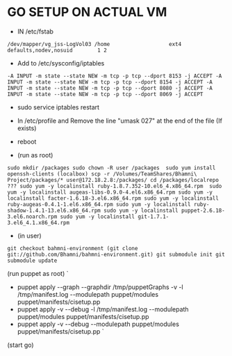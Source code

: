 GO SETUP ON ACTUAL VM
======================
* IN /etc/fstab

`
	/dev/mapper/vg_jss-LogVol03 /home                   ext4    defaults,nodev,nosuid        1 2
` 


* Add to /etc/sysconfig/iptables

`
	-A INPUT -m state --state NEW -m tcp -p tcp --dport 8153 -j ACCEPT
	-A INPUT -m state --state NEW -m tcp -p tcp --dport 8154 -j ACCEPT
	-A INPUT -m state --state NEW -m tcp -p tcp --dport 8080 -j ACCEPT
	-A INPUT -m state --state NEW -m tcp -p tcp --dport 8069 -j ACCEPT
`

* sudo service iptables restart


* In /etc/profile and Remove the line "umask 027" at the end of the file (If exists)

* reboot


* (run as root)

`
	sudo mkdir /packages
	sudo chown -R user /packages 
	sudo yum install openssh-clients
	(localbox) scp -r /Volumes/TeamShares/Bhamni\ Project/packages/* user@172.18.2.8:/packages/
	cd /packages/localrepo ???
	sudo yum -y localinstall ruby-1.8.7.352-10.el6_4.x86_64.rpm 
	sudo yum -y localinstall augeas-libs-0.9.0-4.el6.x86_64.rpm
	sudo yum -y localinstall facter-1.6.18-3.el6.x86_64.rpm
	sudo yum -y localinstall ruby-augeas-0.4.1-1.el6.x86_64.rpm
	sudo yum -y localinstall ruby-shadow-1.4.1-13.el6.x86_64.rpm
	sudo yum -y localinstall puppet-2.6.18-3.el6.noarch.rpm
	sudo yum -y localinstall git-1.7.1-3.el6_4.1.x86_64.rpm
`

* (in user)

`
	git checkout bahmni-environment (git clone git://github.com/Bhamni/bahmni-environment.git)
	git submodule init
	git submodule update
`
 
(run puppet as root)
`
- puppet apply --graph --graphdir /tmp/puppetGraphs -v -l /tmp/manifest.log --modulepath puppet/modules puppet/manifests/cisetup.pp
- puppet apply -v --debug -l /tmp/manifest.log --modulepath puppet/modules puppet/manifests/cisetup.pp
- puppet apply -v --debug --modulepath puppet/modules puppet/manifests/cisetup.pp
`

(start go)